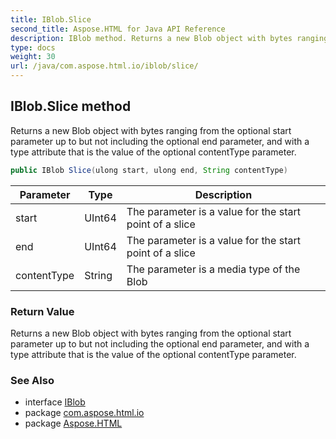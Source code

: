 ```yaml
---
title: IBlob.Slice
second_title: Aspose.HTML for Java API Reference
description: IBlob method. Returns a new Blob object with bytes ranging from the optional start parameter up to but not including the optional end parameter and with a type attribute that is the value of the optional contentType parameter
type: docs
weight: 30
url: /java/com.aspose.html.io/iblob/slice/
---
```

## IBlob.Slice method

Returns a new Blob object with bytes ranging from the optional start parameter up to but not including the optional end parameter, and with a type attribute that is the value of the optional contentType parameter.

```java
public IBlob Slice(ulong start, ulong end, String contentType)
```

| Parameter | Type | Description |
| --- | --- | --- |
| start | UInt64 | The parameter is a value for the start point of a slice |
| end | UInt64 | The parameter is a value for the start point of a slice |
| contentType | String | The parameter is a media type of the Blob |

### Return Value

Returns a new Blob object with bytes ranging from the optional start parameter up to but not including the optional end parameter, and with a type attribute that is the value of the optional contentType parameter.

### See Also

* interface [IBlob](../)
* package [com.aspose.html.io](../../iblob/)
* package [Aspose.HTML](../../../)
